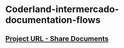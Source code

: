 # Coderland-intermercado-documentation-flows

## [Project URL - Share Documents](https://dominionglobal-my.sharepoint.com/:f:/r/personal/juziel_leon-ext_dominion-global_com/Documents/Intermercado%20Info?csf=1&web=1&e=fW59GE)
